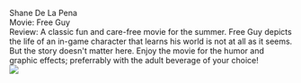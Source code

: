 Shane De La Pena</br>
Movie: Free Guy</br>
Review: A classic fun and care-free movie for the summer. Free Guy depicts the life of an in-game character that learns his world is not at all as it seems. But the story doesn't matter here. Enjoy the movie for the humor and graphic effects; preferrably with the adult beverage of your choice!</br>
<img src='https://static0.colliderimages.com/wordpress/wp-content/uploads/2019/12/free-guy-poster-ryan-reynolds.jpeg'>
